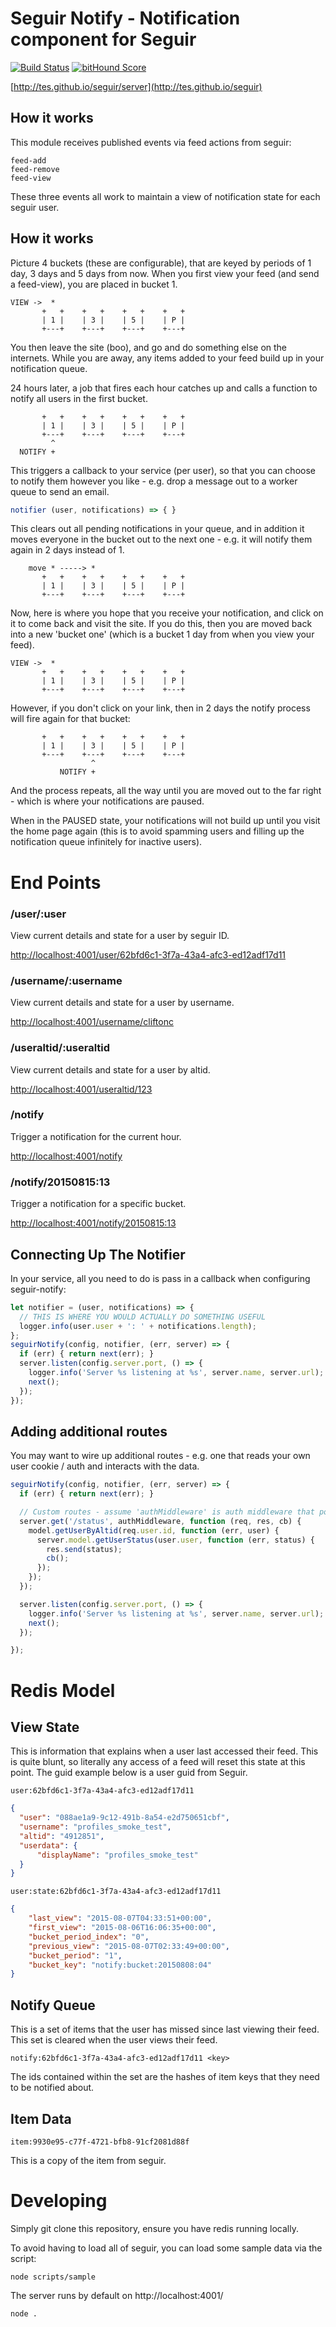 # Seguir Notify - Notification component for Seguir

[![Build Status](https://travis-ci.org/tes/seguir-notify.svg)](https://travis-ci.org/tes/seguir-notify) [![bitHound Score](https://www.bithound.io/github/tes/seguir-notify/badges/score.svg)](https://www.bithound.io/github/tes/seguir-notify)

[http://tes.github.io/seguir/server](http://tes.github.io/seguir)

## How it works

This module receives published events via feed actions from seguir:

```
feed-add
feed-remove
feed-view
```

These three events all work to maintain a view of notification state for each seguir user.

## How it works

Picture 4 buckets (these are configurable), that are keyed by periods of 1 day, 3 days and 5 days from now.  When you first view your feed (and send a feed-view), you are placed in bucket 1.

```
VIEW ->  *
       +   +    +   +    +   +    +   +
       | 1 |    | 3 |    | 5 |    | P |
       +---+    +---+    +---+    +---+
```

You then leave the site (boo), and go and do something else on the internets.  While you are away, any items added to your feed build up in your notification queue.

24 hours later, a job that fires each hour catches up and calls a function to notify all users in the first bucket.

```
       +   +    +   +    +   +    +   +
       | 1 |    | 3 |    | 5 |    | P |
       +---+    +---+    +---+    +---+
         ^
  NOTIFY +

```

This triggers a callback to your service (per user), so that you can choose to notify them however you like - e.g. drop a message out to a worker queue to send an email.

```js
notifier (user, notifications) => { }
```

This clears out all pending notifications in your queue, and in addition it moves everyone in the bucket out to the next one - e.g. it will notify them again in 2 days instead of 1.

```
    move * -----> *
       +   +    +   +    +   +    +   +
       | 1 |    | 3 |    | 5 |    | P |
       +---+    +---+    +---+    +---+
```

Now, here is where you hope that you receive your notification, and click on it to come back and visit the site.  If you do this, then you are moved back into a new 'bucket one' (which is a bucket 1 day from when you view your feed).


```
VIEW ->  *
       +   +    +   +    +   +    +   +
       | 1 |    | 3 |    | 5 |    | P |
       +---+    +---+    +---+    +---+
```

However, if you don't click on your link, then in 2 days the notify process will fire again for that bucket:

```
       +   +    +   +    +   +    +   +
       | 1 |    | 3 |    | 5 |    | P |
       +---+    +---+    +---+    +---+
                  ^
           NOTIFY +

```

And the process repeats, all the way until you are moved out to the far right - which is where your notifications are paused.

When in the PAUSED state, your notifications will not build up until you visit the home page again (this is to avoid spamming users and filling up the notification queue infinitely for inactive users).

# End Points

### /user/:user

View current details and state for a user by seguir ID.

[http://localhost:4001/user/62bfd6c1-3f7a-43a4-afc3-ed12adf17d11](http://localhost:4001/user/62bfd6c1-3f7a-43a4-afc3-ed12adf17d11)

### /username/:username

View current details and state for a user by username.

[http://localhost:4001/username/cliftonc](http://localhost:4001/username/cliftonc)

### /useraltid/:useraltid

View current details and state for a user by altid.

[http://localhost:4001/useraltid/123](http://localhost:4001/user/123)

### /notify

Trigger a notification for the current hour.

[http://localhost:4001/notify](http://localhost:4001/notify)

### /notify/20150815:13

Trigger a notification for a specific bucket.

[http://localhost:4001/notify/20150815:13](http://localhost:4001/notify/20150815:13)

## Connecting Up The Notifier

In your service, all you need to do is pass in a callback when configuring seguir-notify:

```js
let notifier = (user, notifications) => {
  // THIS IS WHERE YOU WOULD ACTUALLY DO SOMETHING USEFUL
  logger.info(user.user + ': ' + notifications.length);
};
seguirNotify(config, notifier, (err, server) => {
  if (err) { return next(err); }
  server.listen(config.server.port, () => {
    logger.info('Server %s listening at %s', server.name, server.url);
    next();
  });
});
```

## Adding additional routes

You may want to wire up additional routes - e.g. one that reads your own user cookie / auth and interacts with the data.

```js
seguirNotify(config, notifier, (err, server) => {
  if (err) { return next(err); }

  // Custom routes - assume 'authMiddleware' is auth middleware that populates req.user
  server.get('/status', authMiddleware, function (req, res, cb) {
    model.getUserByAltid(req.user.id, function (err, user) {
      server.model.getUserStatus(user.user, function (err, status) {
        res.send(status);
        cb();
      });
    });
  });

  server.listen(config.server.port, () => {
    logger.info('Server %s listening at %s', server.name, server.url);
    next();
  });

});
```

# Redis Model

## View State

This is information that explains when a user last accessed their feed.  This is quite blunt, so literally any access of a feed will reset this state at this point.  The guid example below is a user guid from Seguir.

```
user:62bfd6c1-3f7a-43a4-afc3-ed12adf17d11
```

```json
{
  "user": "088ae1a9-9c12-491b-8a54-e2d750651cbf",
  "username": "profiles_smoke_test",
  "altid": "4912851",
  "userdata": {
      "displayName": "profiles_smoke_test"
  }
}
```

```
user:state:62bfd6c1-3f7a-43a4-afc3-ed12adf17d11
```

```json
{
    "last_view": "2015-08-07T04:33:51+00:00",
    "first_view": "2015-08-06T16:06:35+00:00",
    "bucket_period_index": "0",
    "previous_view": "2015-08-07T02:33:49+00:00",
    "bucket_period": "1",
    "bucket_key": "notify:bucket:20150808:04"
}
```

## Notify Queue

This is a set of items that the user has missed since last viewing their feed.  This set is cleared when the user views their feed.

```
notify:62bfd6c1-3f7a-43a4-afc3-ed12adf17d11 <key>
```

The ids contained within the set are the hashes of item keys that they need to be notified about.

## Item Data

```
item:9930e95-c77f-4721-bfb8-91cf2081d88f
```

This is a copy of the item from seguir.

# Developing

Simply git clone this repository, ensure you have redis running locally.

To avoid having to load all of seguir, you can load some sample data via the script:

```
node scripts/sample
```

The server runs by default on http://localhost:4001/

```
node .
```
